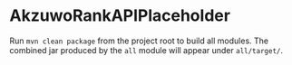 # AkzuwoRankAPIPlaceholder

Run `mvn clean package` from the project root to build all modules.
The combined jar produced by the `all` module will appear under `all/target/`.
